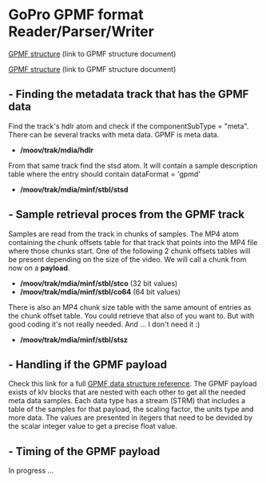 # GoPro GPMF format Reader/Parser/Writer
[GPMF structure](https://github.com/gopro/gpmf-parser#gpmf-introduction) (link to GPMF structure document)

[GPMF structure](https://gopro.github.io/gpmf-parser/) (link to GPMF structure document)

## - Finding the metadata track that has the GPMF data
Find the track's hdlr atom and check if the componentSubType = "meta". There can be several tracks with meta data. GPMF is meta data.
* __/moov/trak/mdia/hdlr__

From that same track find the stsd atom. It will contain a sample description table where the entry should contain dataFormat = 'gpmd'
* __/moov/trak/mdia/minf/stbl/stsd__

## - Sample retrieval proces from the GPMF track
Samples are read from the track in chunks of samples. The MP4 atom containing the chunk offsets table for that track that points into the MP4 file where those chunks start. One of the following 2 chunk offsets tables will be present depending on the size of the video. We will call a chunk from now on a __payload__.
* __/moov/trak/mdia/minf/stbl/stco__ (32 bit values)
* __/moov/trak/mdia/minf/stbl/co64__ (64 bit values)

There is also an MP4 chunk size table with the same amount of entries as the chunk offset table. You could retrieve that also of you want to. But with good coding it's not really needed. And ... I don't need it :)
* __/moov/trak/mdia/minf/stbl/stsz__

## - Handling if the GPMF payload

Check this link for a full [GPMF data structure reference](https://github.com/gopro/gpmf-parser#gpmf-introduction). The GPMF payload exists of klv blocks that are nested with each other to get all the needed meta data samples. Each data type has a stream (STRM) that includes a table of the samples for that payload, the scaling factor, the units type and more data. The values are presented in itegers that need to be devided by the scalar integer value to get a precise float value.

## - Timing of the GPMF payload

In progress ...

